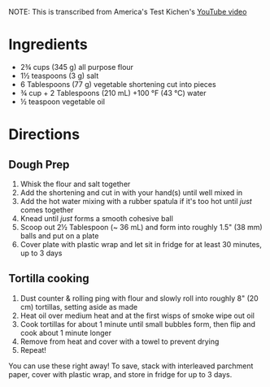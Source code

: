 NOTE: This is transcribed from America's Test Kichen's [YouTube video](https://www.youtube.com/watch?v=6Yu7KbrQ0Y0)

# Ingredients
- 2¾ cups (345 g) all purpose flour
- 1½  teaspoons (3 g) salt
- 6 Tablespoons (77 g) vegetable shortening cut into pieces
- ¾ cup + 2 Tablespoons (210 mL) +100 °F (43 °C) water
- ½ teaspoon vegetable oil

# Directions
## Dough Prep
1. Whisk the flour and salt together
2. Add the shortening and cut in with your hand(s) until well mixed in
3. Add the hot water mixing with a rubber spatula if it's too hot until _just_ comes together
4. Knead until _just_ forms a smooth cohesive ball
5. Scoop out 2½ Tablespoon (~ 36 mL) and form into roughly 1.5" (38 mm) balls and put on a plate
6. Cover plate with plastic wrap and let sit in fridge for at least 30 minutes, up to 3 days

## Tortilla cooking
1. Dust counter & rolling ping with flour and slowly roll into roughly 8" (20 cm) tortillas, setting aside as made
2. Heat oil over medium heat and at the first wisps of smoke wipe out oil
3. Cook tortillas for about 1 minute until small bubbles form, then flip and cook about 1 minute longer
4. Remove from heat and cover with a towel to prevent drying
5. Repeat!

You can use these right away!
To save, stack with interleaved parchment paper, cover with plastic wrap, and store in fridge for up to 3 days.
